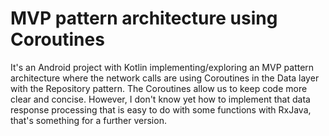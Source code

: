 # MVP pattern architecture using Coroutines

It's an Android project with Kotlin implementing/exploring an MVP pattern architecture where the network calls are using  Coroutines in the Data layer with the Repository pattern. 
The Coroutines allow us to keep code more clear and concise. However, I don't know yet how to implement that data response processing that is easy to do with some functions with RxJava, that's something for a further version.
